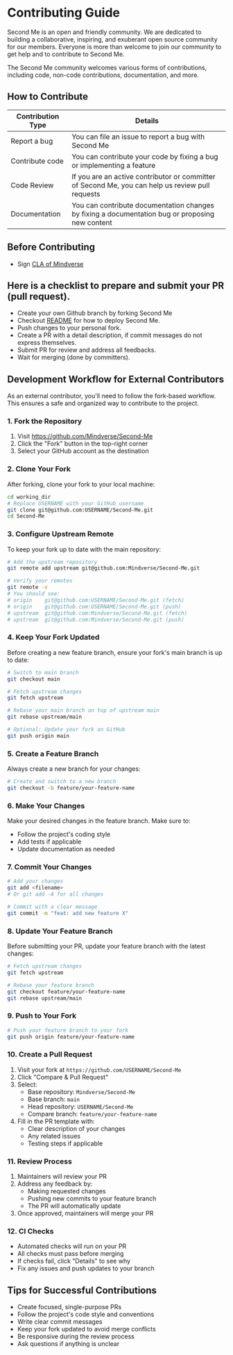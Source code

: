 # Contributing Guide

Second Me is an open and friendly community. We are dedicated to building a collaborative, inspiring, and exuberant open source community for our members. Everyone is more than welcome to join our community to get help and to contribute to Second Me.

The Second Me community welcomes various forms of contributions, including code, non-code contributions, documentation, and more.

## How to Contribute

| Contribution Type | Details |
|------------------|---------|
| Report a bug | You can file an issue to report a bug with Second Me |
| Contribute code | You can contribute your code by fixing a bug or implementing a feature |
| Code Review | If you are an active contributor or committer of Second Me, you can help us review pull requests |
| Documentation | You can contribute documentation changes by fixing a documentation bug or proposing new content |

## Before Contributing
* Sign [CLA of Mindverse](https://cla-assistant.io/mindverse/Second-Me)
  
## Here is a checklist to prepare and submit your PR (pull request).
* Create your own Github branch by forking Second Me
* Checkout [README]() for how to deploy Second Me.
* Push changes to your personal fork.
* Create a PR with a detail description, if commit messages do not express themselves.
* Submit PR for review and address all feedbacks.
* Wait for merging (done by committers).

## Development Workflow for External Contributors

As an external contributor, you'll need to follow the fork-based workflow. This ensures a safe and organized way to contribute to the project.

### 1. Fork the Repository
1. Visit https://github.com/Mindverse/Second-Me
2. Click the "Fork" button in the top-right corner
3. Select your GitHub account as the destination

### 2. Clone Your Fork
After forking, clone your fork to your local machine:
```bash
cd working_dir
# Replace USERNAME with your GitHub username
git clone git@github.com:USERNAME/Second-Me.git
cd Second-Me
```

### 3. Configure Upstream Remote
To keep your fork up to date with the main repository:
```bash
# Add the upstream repository
git remote add upstream git@github.com:Mindverse/Second-Me.git

# Verify your remotes
git remote -v
# You should see:
# origin    git@github.com:USERNAME/Second-Me.git (fetch)
# origin    git@github.com:USERNAME/Second-Me.git (push)
# upstream  git@github.com:Mindverse/Second-Me.git (fetch)
# upstream  git@github.com:Mindverse/Second-Me.git (push)
```

### 4. Keep Your Fork Updated
Before creating a new feature branch, ensure your fork's main branch is up to date:
```bash
# Switch to main branch
git checkout main

# Fetch upstream changes
git fetch upstream

# Rebase your main branch on top of upstream main
git rebase upstream/main

# Optional: Update your fork on GitHub
git push origin main
```

### 5. Create a Feature Branch
Always create a new branch for your changes:
```bash
# Create and switch to a new branch
git checkout -b feature/your-feature-name
```

### 6. Make Your Changes
Make your desired changes in the feature branch. Make sure to:
- Follow the project's coding style
- Add tests if applicable
- Update documentation as needed

### 7. Commit Your Changes
```bash
# Add your changes
git add <filename>
# Or git add -A for all changes

# Commit with a clear message
git commit -m "feat: add new feature X"
```

### 8. Update Your Feature Branch
Before submitting your PR, update your feature branch with the latest changes:
```bash
# Fetch upstream changes
git fetch upstream

# Rebase your feature branch
git checkout feature/your-feature-name
git rebase upstream/main
```

### 9. Push to Your Fork
```bash
# Push your feature branch to your fork
git push origin feature/your-feature-name
```

### 10. Create a Pull Request
1. Visit your fork at `https://github.com/USERNAME/Second-Me`
2. Click "Compare & Pull Request"
3. Select:
   - Base repository: `Mindverse/Second-Me`
   - Base branch: `main`
   - Head repository: `USERNAME/Second-Me`
   - Compare branch: `feature/your-feature-name`
4. Fill in the PR template with:
   - Clear description of your changes
   - Any related issues
   - Testing steps if applicable

### 11. Review Process
1. Maintainers will review your PR
2. Address any feedback by:
   - Making requested changes
   - Pushing new commits to your feature branch
   - The PR will automatically update
3. Once approved, maintainers will merge your PR

### 12. CI Checks
- Automated checks will run on your PR
- All checks must pass before merging
- If checks fail, click "Details" to see why
- Fix any issues and push updates to your branch

## Tips for Successful Contributions
- Create focused, single-purpose PRs
- Follow the project's code style and conventions
- Write clear commit messages
- Keep your fork updated to avoid merge conflicts
- Be responsive during the review process
- Ask questions if anything is unclear

